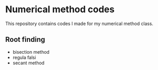 # Numerical method codes
This repository contains codes I made for my numerical method class.
## Root finding
- bisection method
- regula falsi
- secant method

